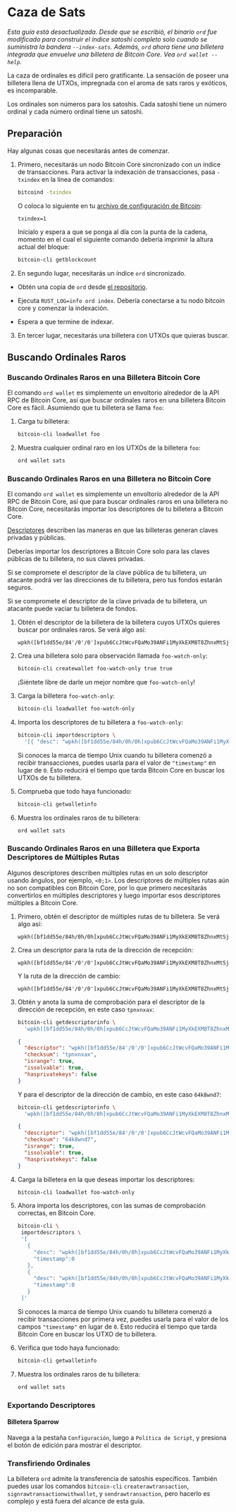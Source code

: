 Caza de Sats
===========

*Esta guía está desactualizada. Desde que se escribió, el binario `ord` fue modificado
para construir el índice satoshi completo solo cuando se suministra la bandera `--index-sats`.
Además, `ord` ahora tiene una billetera integrada que envuelve una billetera de Bitcoin Core.
Vea `ord wallet --help`.*

La caza de ordinales es difícil pero gratificante. La sensación de poseer una billetera llena
de UTXOs, impregnada con el aroma de sats raros y exóticos, es incomparable.

Los ordinales son números para los satoshis. Cada satoshi tiene un número ordinal y
cada número ordinal tiene un satoshi.

Preparación
-----------

Hay algunas cosas que necesitarás antes de comenzar.

1. Primero, necesitarás un nodo Bitcoin Core sincronizado con un índice de transacciones. Para
   activar la indexación de transacciones, pasa `-txindex` en la línea de comandos:

   ```sh
   bitcoind -txindex
   ```

   O coloca lo siguiente en tu [archivo de configuración de Bitcoin](https://github.com/bitcoin/bitcoin/blob/master/doc/bitcoin-conf.md#configuration-file-path):

   ```
   txindex=1
   ```

   Inícialo y espera a que se ponga al día con la punta de la cadena, momento en el cual el
   siguiente comando debería imprimir la altura actual del bloque:

   ```sh
   bitcoin-cli getblockcount
   ```

2. En segundo lugar, necesitarás un índice `ord` sincronizado.

  - Obtén una copia de `ord` desde [el repositorio](https://github.com/ordinals/ord/).

  - Ejecuta `RUST_LOG=info ord index`. Debería conectarse a tu nodo bitcoin core
    y comenzar la indexación.

  - Espera a que termine de indexar.

3. En tercer lugar, necesitarás una billetera con UTXOs que quieras buscar.

Buscando Ordinales Raros
---------------------------

### Buscando Ordinales Raros en una Billetera Bitcoin Core

El comando `ord wallet` es simplemente un envoltorio alrededor de la API RPC de Bitcoin Core, así que
buscar ordinales raros en una billetera Bitcoin Core es fácil. Asumiendo que
tu billetera se llama `foo`:

1. Carga tu billetera:

   ```sh
   bitcoin-cli loadwallet foo
   ```

2. Muestra cualquier ordinal raro en los UTXOs de la billetera `foo`:

   ```sh
   ord wallet sats
   ```

### Buscando Ordinales Raros en una Billetera no Bitcoin Core

El comando `ord wallet` es simplemente un envoltorio alrededor de la API RPC de Bitcoin Core, así que para
buscar ordinales raros en una billetera no Bitcoin Core, necesitarás importar
los descriptores de tu billetera a Bitcoin Core.

[Descriptores](https://github.com/bitcoin/bitcoin/blob/master/doc/descriptors.md)
describen las maneras en que las billeteras generan claves privadas y públicas.

Deberías importar los descriptores a Bitcoin Core solo para las claves públicas de tu billetera, no sus claves privadas.

Si se compromete el descriptor de la clave pública de tu billetera, un atacante podrá
ver las direcciones de tu billetera, pero tus fondos estarán seguros.

Si se compromete el descriptor de la clave privada de tu billetera, un atacante puede vaciar
tu billetera de fondos.

1. Obtén el descriptor de la billetera de la billetera cuyos UTXOs quieres buscar por
   ordinales raros. Se verá algo así:

   ```
   wpkh([bf1dd55e/84'/0'/0']xpub6CcJtWcvFQaMo39ANFi1MyXkEXM8T8ZhnxMtSjQAdPmVSTHYnc8Hwoc11VpuP8cb8JUTboZB5A7YYGDonYySij4XTawL6iNZvmZwdnSEEep/0/*)#csvefu29
   ```

2. Crea una billetera solo para observación llamada `foo-watch-only`:

   ```sh
   bitcoin-cli createwallet foo-watch-only true true
   ```

   ¡Siéntete libre de darle un mejor nombre que `foo-watch-only`!

3. Carga la billetera `foo-watch-only`:

   ```sh
   bitcoin-cli loadwallet foo-watch-only
   ```

4. Importa los descriptores de tu billetera a `foo-watch-only`:

   ```sh
   bitcoin-cli importdescriptors \
     '[{ "desc": "wpkh([bf1dd55e/84h/0h/0h]xpub6CcJtWcvFQaMo39ANFi1MyXkEXM8T8ZhnxMtSjQAdPmVSTHYnc8Hwoc11VpuP8cb8JUTboZB5A7YYGDonYySij4XTawL6iNZvmZwdnSEEep/0/*)#tpnxnxax", "timestamp":0 }]'
   ```

   Si conoces la marca de tiempo Unix cuando tu billetera comenzó a recibir
   transacciones, puedes usarla para el valor de `"timestamp"` en lugar de `0`.
   Esto reducirá el tiempo que tarda Bitcoin Core en buscar los UTXOs de tu
   billetera.

5. Comprueba que todo haya funcionado:

   ```sh
   bitcoin-cli getwalletinfo
   ```

6. Muestra los ordinales raros de tu billetera:

   ```sh
   ord wallet sats
   ```

### Buscando Ordinales Raros en una Billetera que Exporta Descriptores de Múltiples Rutas

Algunos descriptores describen múltiples rutas en un solo descriptor usando ángulos, por ejemplo, `<0;1>`. Los descriptores de múltiples rutas aún no son compatibles con Bitcoin Core, por lo que primero necesitarás convertirlos en múltiples descriptores y luego importar esos descriptores múltiples a Bitcoin Core.

1. Primero, obtén el descriptor de múltiples rutas de tu billetera. Se verá algo así:

   ```
   wpkh([bf1dd55e/84h/0h/0h]xpub6CcJtWcvFQaMo39ANFi1MyXkEXM8T8ZhnxMtSjQAdPmVSTHYnc8Hwoc11VpuP8cb8JUTboZB5A7YYGDonYySij4XTawL6iNZvmZwdnSEEep/<0;1>/*)#fw76ulgt
   ```

2. Crea un descriptor para la ruta de la dirección de recepción:

   ```
   wpkh([bf1dd55e/84'/0'/0']xpub6CcJtWcvFQaMo39ANFi1MyXkEXM8T8ZhnxMtSjQAdPmVSTHYnc8Hwoc11VpuP8cb8JUTboZB5A7YYGDonYySij4XTawL6iNZvmZwdnSEEep/0/*)
   ```

   Y la ruta de la dirección de cambio:

   ```
   wpkh([bf1dd55e/84'/0'/0']xpub6CcJtWcvFQaMo39ANFi1MyXkEXM8T8ZhnxMtSjQAdPmVSTHYnc8Hwoc11VpuP8cb8JUTboZB5A7YYGDonYySij4XTawL6iNZvmZwdnSEEep/1/*)
   ```

3. Obtén y anota la suma de comprobación para el descriptor de la dirección de recepción, en este caso
   `tpnxnxax`:

   ```sh
   bitcoin-cli getdescriptorinfo \
     'wpkh([bf1dd55e/84h/0h/0h]xpub6CcJtWcvFQaMo39ANFi1MyXkEXM8T8ZhnxMtSjQAdPmVSTHYnc8Hwoc11VpuP8cb8JUTboZB5A7YYGDonYySij4XTawL6iNZvmZwdnSEEep/0/*)'
   ```

   ```json
   {
     "descriptor": "wpkh([bf1dd55e/84'/0'/0']xpub6CcJtWcvFQaMo39ANFi1MyXkEXM8T8ZhnxMtSjQAdPmVSTHYnc8Hwoc11VpuP8cb8JUTboZB5A7YYGDonYySij4XTawL6iNZvmZwdnSEEep/0/*)#csvefu29",
     "checksum": "tpnxnxax",
     "isrange": true,
     "issolvable": true,
     "hasprivatekeys": false
   }
   ```

   Y para el descriptor de la dirección de cambio, en este caso `64k8wnd7`:

   ```sh
   bitcoin-cli getdescriptorinfo \
     'wpkh([bf1dd55e/84h/0h/0h]xpub6CcJtWcvFQaMo39ANFi1MyXkEXM8T8ZhnxMtSjQAdPmVSTHYnc8Hwoc11VpuP8cb8JUTboZB5A7YYGDonYySij4XTawL6iNZvmZwdnSEEep/1/*)'
   ```

   ```json
   {
     "descriptor": "wpkh([bf1dd55e/84'/0'/0']xpub6CcJtWcvFQaMo39ANFi1MyXkEXM8T8ZhnxMtSjQAdPmVSTHYnc8Hwoc11VpuP8cb8JUTboZB5A7YYGDonYySij4XTawL6iNZvmZwdnSEEep/1/*)#fyfc5f6a",
     "checksum": "64k8wnd7",
     "isrange": true,
     "issolvable": true,
     "hasprivatekeys": false
   }
   ```

4. Carga la billetera en la que deseas importar los descriptores:

   ```sh
   bitcoin-cli loadwallet foo-watch-only
   ```

5. Ahora importa los descriptores, con las sumas de comprobación correctas, en Bitcoin Core.

   ```sh
   bitcoin-cli \
    importdescriptors \
    '[
      {
        "desc": "wpkh([bf1dd55e/84h/0h/0h]xpub6CcJtWcvFQaMo39ANFi1MyXkEXM8T8ZhnxMtSjQAdPmVSTHYnc8Hwoc11VpuP8cb8JUTboZB5A7YYGDonYySij4XTawL6iNZvmZwdnSEEep/0/*)#tpnxnxax"
        "timestamp":0
      },
      {
        "desc": "wpkh([bf1dd55e/84h/0h/0h]xpub6CcJtWcvFQaMo39ANFi1MyXkEXM8T8ZhnxMtSjQAdPmVSTHYnc8Hwoc11VpuP8cb8JUTboZB5A7YYGDonYySij4XTawL6iNZvmZwdnSEEep/1/*)#64k8wnd7",
        "timestamp":0
      }
    ]'
   ```

   Si conoces la marca de tiempo Unix cuando tu billetera comenzó a recibir transacciones por primera vez, puedes usarla para el valor de los campos `"timestamp"` en lugar de `0`. Esto reducirá el tiempo que tarda Bitcoin Core en buscar los UTXO de tu billetera.

6. Verifica que todo haya funcionado:

   ```sh
   bitcoin-cli getwalletinfo
   ```

7. Muestra los ordinales raros de tu billetera:

   ```sh
   ord wallet sats
   ```

### Exportando Descriptores

#### Billetera Sparrow

Navega a la pestaña `Configuración`, luego a `Política de Script`, y presiona el botón de edición para mostrar el descriptor.

### Transfiriendo Ordinales

La billetera `ord` admite la transferencia de satoshis específicos. También puedes usar los comandos `bitcoin-cli` `createrawtransaction`, `signrawtransactionwithwallet`, y `sendrawtransaction`, pero hacerlo es complejo y está fuera del alcance de esta guía.
